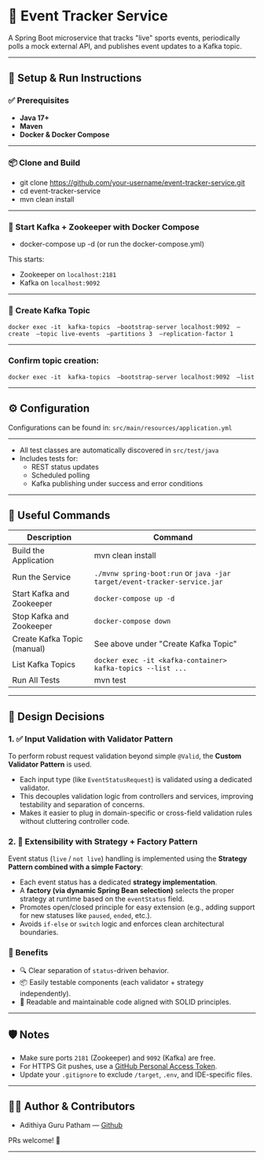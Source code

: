 # 📡 Event Tracker Service

A Spring Boot microservice that tracks "live" sports events, periodically polls a mock external API, and publishes event updates to a Kafka topic.

---

## 🚀 Setup & Run Instructions

### ✅ Prerequisites

- **Java 17+**
- **Maven**
- **Docker & Docker Compose**

---

### 📦 Clone and Build

- git clone https://github.com/your-username/event-tracker-service.git
- cd event-tracker-service
- mvn clean install


---

### 🐳 Start Kafka + Zookeeper with Docker Compose

- docker-compose up -d (or run the docker-compose.yml)


This starts:
- Zookeeper on `localhost:2181`
- Kafka on `localhost:9092`

---

### 🎯 Create Kafka Topic 

`docker exec -it  kafka-topics 
–bootstrap-server localhost:9092 
–create 
–topic live-events 
–partitions 3 
–replication-factor 1`

---

### Confirm topic creation:

`docker exec -it  kafka-topics 
–bootstrap-server localhost:9092 
–list`


---

## ⚙️ Configuration

Configurations can be found in: `src/main/resources/application.yml`

---


- All test classes are automatically discovered in `src/test/java`
- Includes tests for:
  - REST status updates
  - Scheduled polling
  - Kafka publishing under success and error conditions

---

## 📝 Useful Commands

| Description                     | Command                                                                 |
|---------------------------------|-------------------------------------------------------------------------|
| Build the Application           | mvn clean install                                                  |
| Run the Service                 | `./mvnw spring-boot:run` or `java -jar target/event-tracker-service.jar`|
| Start Kafka and Zookeeper       | `docker-compose up -d`                                                 |
| Stop Kafka and Zookeeper        | `docker-compose down`                                                  |
| Create Kafka Topic (manual)     | See above under "Create Kafka Topic"                                   |
| List Kafka Topics               | `docker exec -it <kafka-container> kafka-topics --list ...`            |
| Run All Tests                   | mvn test                                                           |

---


## 🧠 Design Decisions

### 1. ✅ Input Validation with Validator Pattern

To perform robust request validation beyond simple `@Valid`, the **Custom Validator Pattern** is used.

- Each input type (like `EventStatusRequest`) is validated using a dedicated validator.
- This decouples validation logic from controllers and services, improving testability and separation of concerns.
- Makes it easier to plug in domain-specific or cross-field validation rules without cluttering controller code.

### 2. 🧩 Extensibility with Strategy + Factory Pattern

Event status (`live` / `not live`) handling is implemented using the **Strategy Pattern combined with a simple Factory**:

- Each event status has a dedicated **strategy implementation**.
- A **factory (via dynamic Spring Bean selection)** selects the proper strategy at runtime based on the `eventStatus` field.
- Promotes open/closed principle for easy extension (e.g., adding support for new statuses like `paused`, `ended`, etc.).
- Avoids `if-else` or `switch` logic and enforces clean architectural boundaries.

### 🔄 Benefits

- 🔍 Clear separation of `status`-driven behavior.
- 📦 Easily testable components (each validator + strategy independently).
- 📝 Readable and maintainable code aligned with SOLID principles.

---

## 🛡️ Notes

- Make sure ports `2181` (Zookeeper) and `9092` (Kafka) are free.
- For HTTPS Git pushes, use a [GitHub Personal Access Token](https://github.com/settings/tokens).
- Update your `.gitignore` to exclude `/target`, `.env`, and IDE-specific files.

---

## 👨‍💻 Author & Contributors

- Adithiya Guru Patham — [Github](https://github.com/adithiyagurupatham)

PRs welcome! 🙌

---




